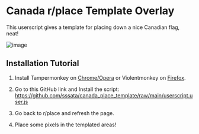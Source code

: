 # Canada r/place Template Overlay

This userscript gives a template for placing down a nice Canadian flag, neat!

![image](https://user-images.githubusercontent.com/18311413/161397476-fb9b6458-ad64-42e5-a280-d49ddd5fd1b0.png)

## Installation Tutorial

1. Install Tampermonkey on [Chrome/Opera](https://chrome.google.com/webstore/detail/tampermonkey/dhdgffkkebhmkfjojejmpbldmpobfkfo?hl=en) or Violentmonkey on [Firefox](https://addons.mozilla.org/en-US/firefox/addon/violentmonkey/).

2. Go to this GitHub link and Install the script: https://github.com/sssata/canada_place_template/raw/main/userscript.user.js 

3. Go back to r/place and refresh the page.

4. Place some pixels in the templated areas!
